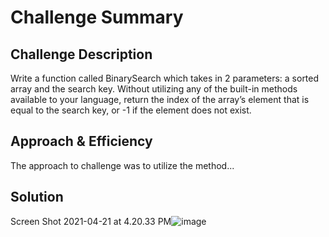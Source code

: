 # Challenge Summary
<!-- Short summary or background information -->

## Challenge Description

Write a function called BinarySearch which takes in 2 parameters: a sorted array and the search key. Without utilizing any of the built-in methods available to your language, return the index of the array’s element that is equal to the search key, or -1 if the element does not exist.

## Approach & Efficiency
The approach to challenge was to utilize the method...

## Solution
Screen Shot 2021-04-21 at 4.20.33 PM![image](https://user-images.githubusercontent.com/66962689/115622633-ba1e5200-a2bd-11eb-9147-d863a80bc13c.png)

